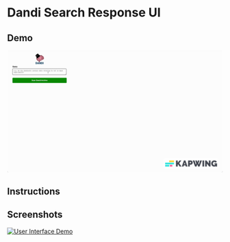 # Dandi Search Response UI

## Demo
![image](media/demo.gif)

## Instructions

## Screenshots
[![User Interface Demo](https://github.com/jamino30/dandi-search-response-ui/blob/main/media/thumbail.png)](https://github.com/jamino30/dandi-search-response-ui/blob/main/media/demo.mp4)
